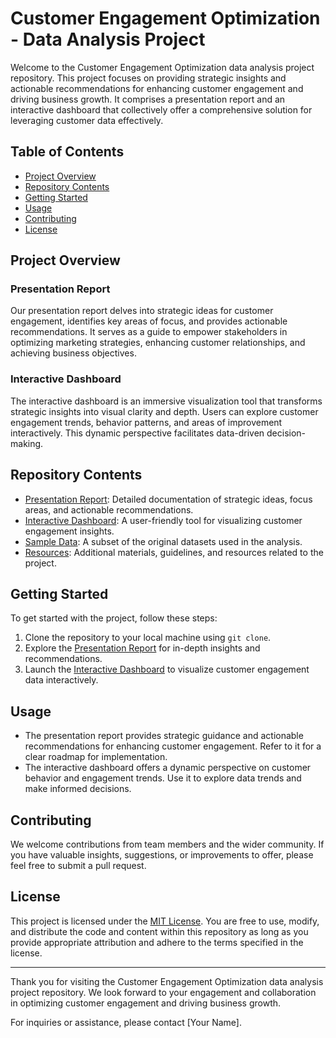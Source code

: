 # Customer Engagement Optimization - Data Analysis Project

Welcome to the Customer Engagement Optimization data analysis project repository. This project focuses on providing strategic insights and actionable recommendations for enhancing customer engagement and driving business growth. It comprises a presentation report and an interactive dashboard that collectively offer a comprehensive solution for leveraging customer data effectively.

## Table of Contents
- [Project Overview](#project-overview)
- [Repository Contents](#repository-contents)
- [Getting Started](#getting-started)
- [Usage](#usage)
- [Contributing](#contributing)
- [License](#license)

## Project Overview

### Presentation Report
Our presentation report delves into strategic ideas for customer engagement, identifies key areas of focus, and provides actionable recommendations. It serves as a guide to empower stakeholders in optimizing marketing strategies, enhancing customer relationships, and achieving business objectives.

### Interactive Dashboard
The interactive dashboard is an immersive visualization tool that transforms strategic insights into visual clarity and depth. Users can explore customer engagement trends, behavior patterns, and areas of improvement interactively. This dynamic perspective facilitates data-driven decision-making.

## Repository Contents

- [Presentation Report](/presentation-report): Detailed documentation of strategic ideas, focus areas, and actionable recommendations.
- [Interactive Dashboard](/interactive-dashboard): A user-friendly tool for visualizing customer engagement insights.
- [Sample Data](/sample-data): A subset of the original datasets used in the analysis.
- [Resources](/resources): Additional materials, guidelines, and resources related to the project.

## Getting Started

To get started with the project, follow these steps:

1. Clone the repository to your local machine using `git clone`.
2. Explore the [Presentation Report](/presentation-report) for in-depth insights and recommendations.
3. Launch the [Interactive Dashboard](/interactive-dashboard) to visualize customer engagement data interactively.

## Usage

- The presentation report provides strategic guidance and actionable recommendations for enhancing customer engagement. Refer to it for a clear roadmap for implementation.
- The interactive dashboard offers a dynamic perspective on customer behavior and engagement trends. Use it to explore data trends and make informed decisions.

## Contributing

We welcome contributions from team members and the wider community. If you have valuable insights, suggestions, or improvements to offer, please feel free to submit a pull request.

## License

This project is licensed under the [MIT License](LICENSE). You are free to use, modify, and distribute the code and content within this repository as long as you provide appropriate attribution and adhere to the terms specified in the license.

---

Thank you for visiting the Customer Engagement Optimization data analysis project repository. We look forward to your engagement and collaboration in optimizing customer engagement and driving business growth.

For inquiries or assistance, please contact [Your Name].
